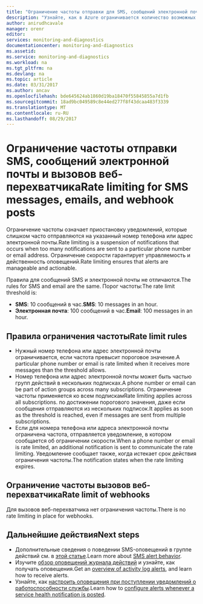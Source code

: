 ```yaml
---
title: "Ограничение частоты отправки для SMS, сообщений электронной почты и вызовов веб-перехватчиков | Документация Майкрософт"
description: "Узнайте, как в Azure ограничивается количество возможных SMS, сообщений электронной почты или уведомлений веб-перехватчика из группы действий."
author: anirudhcavale
manager: orenr
editor: 
services: monitoring-and-diagnostics
documentationcenter: monitoring-and-diagnostics
ms.assetid: 
ms.service: monitoring-and-diagnostics
ms.workload: na
ms.tgt_pltfrm: na
ms.devlang: na
ms.topic: article
ms.date: 03/31/2017
ms.author: ancav
ms.openlocfilehash: bde645624ab1860d19ba18470f55845855a7d1fb
ms.sourcegitcommit: 18ad9bc049589c8e44ed277f8f43dcaa483f3339
ms.translationtype: MT
ms.contentlocale: ru-RU
ms.lasthandoff: 08/29/2017
---
```

# <a name="rate-limiting-for-sms-messages-emails-and-webhook-posts"></a><span data-ttu-id="77467-103">Ограничение частоты отправки SMS, сообщений электронной почты и вызовов веб-перехватчика</span><span class="sxs-lookup"><span data-stu-id="77467-103">Rate limiting for SMS messages, emails, and webhook posts</span></span>
<span data-ttu-id="77467-104">Ограничение частоты означает приостановку уведомлений, которые слишком часто отправляются на указанный номер телефона или адрес электронной почты.</span><span class="sxs-lookup"><span data-stu-id="77467-104">Rate limiting is a suspension of notifications that occurs when too many notifications are sent to a particular phone number or email address.</span></span> <span data-ttu-id="77467-105">Ограничение скорости гарантирует управляемость и действенность оповещений.</span><span class="sxs-lookup"><span data-stu-id="77467-105">Rate limiting ensures that alerts are manageable and actionable.</span></span>

<span data-ttu-id="77467-106">Правила для сообщений SMS и электронной почты не отличаются.</span><span class="sxs-lookup"><span data-stu-id="77467-106">The rules for SMS and email are the same.</span></span> <span data-ttu-id="77467-107">Порог частоты:</span><span class="sxs-lookup"><span data-stu-id="77467-107">The rate limit threshold is:</span></span>

 - <span data-ttu-id="77467-108">**SMS**: 10 сообщений в час.</span><span class="sxs-lookup"><span data-stu-id="77467-108">**SMS**: 10 messages in an hour.</span></span>
 - <span data-ttu-id="77467-109">**Электронная почта**: 100 сообщений в час.</span><span class="sxs-lookup"><span data-stu-id="77467-109">**Email**: 100 messages in an hour.</span></span>

## <a name="rate-limit-rules"></a><span data-ttu-id="77467-110">Правила ограничения частоты</span><span class="sxs-lookup"><span data-stu-id="77467-110">Rate limit rules</span></span>
- <span data-ttu-id="77467-111">Нужный номер телефона или адрес электронной почты ограничивается, если частота превысит пороговое значение.</span><span class="sxs-lookup"><span data-stu-id="77467-111">A particular phone number or email is rate limited when it receives more messages than the threshold allows.</span></span>
- <span data-ttu-id="77467-112">Номер телефона или адрес электронной почты может быть частью групп действий в нескольких подписках.</span><span class="sxs-lookup"><span data-stu-id="77467-112">A phone number or email can be part of action groups across many subscriptions.</span></span> <span data-ttu-id="77467-113">Ограничение частоты применяется ко всем подпискам</span><span class="sxs-lookup"><span data-stu-id="77467-113">Rate limiting applies across all subscriptions.</span></span> <span data-ttu-id="77467-114">по достижении порогового значения, даже если сообщения отправляются из нескольких подписок.</span><span class="sxs-lookup"><span data-stu-id="77467-114">It applies as soon as the threshold is reached, even if messages are sent from multiple subscriptions.</span></span>  
- <span data-ttu-id="77467-115">Если для номера телефона или адреса электронной почты ограничена частота, отправляется уведомление, в котором сообщается об ограничении скорости.</span><span class="sxs-lookup"><span data-stu-id="77467-115">When a phone number or email is rate limited, an additional notification is sent to communicate the rate limiting.</span></span> <span data-ttu-id="77467-116">Уведомление сообщает также, когда истекает срок действия ограничения частоты.</span><span class="sxs-lookup"><span data-stu-id="77467-116">The notification states when the rate limiting expires.</span></span>

## <a name="rate-limit-of-webhooks"></a><span data-ttu-id="77467-117">Ограничение частоты вызовов веб-перехватчика</span><span class="sxs-lookup"><span data-stu-id="77467-117">Rate limit of webhooks</span></span> ##
<span data-ttu-id="77467-118">Для вызовов веб-перехватчика нет ограничения частоты.</span><span class="sxs-lookup"><span data-stu-id="77467-118">There is no rate limiting in place for webhooks.</span></span>

## <a name="next-steps"></a><span data-ttu-id="77467-119">Дальнейшие действия</span><span class="sxs-lookup"><span data-stu-id="77467-119">Next steps</span></span> ##
* <span data-ttu-id="77467-120">Дополнительные сведения о поведении SMS-оповещений в группе действий см. в [этой статье](monitoring-sms-alert-behavior.md).</span><span class="sxs-lookup"><span data-stu-id="77467-120">Learn more about [SMS alert behavior](monitoring-sms-alert-behavior.md).</span></span>
* <span data-ttu-id="77467-121">Изучите [обзор оповещений журнала действий](monitoring-overview-alerts.md) и узнайте, как получать оповещения.</span><span class="sxs-lookup"><span data-stu-id="77467-121">Get an [overview of activity log alerts](monitoring-overview-alerts.md), and learn how to receive alerts.</span></span>  
* <span data-ttu-id="77467-122">Узнайте, как [настроить оповещения при поступлении уведомлений о работоспособности службы](monitoring-activity-log-alerts-on-service-notifications.md).</span><span class="sxs-lookup"><span data-stu-id="77467-122">Learn how to [configure alerts whenever a service health notification is posted](monitoring-activity-log-alerts-on-service-notifications.md).</span></span>
